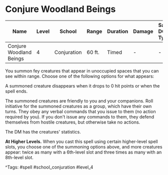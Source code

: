 # Conjure Woodland Beings

| Name | Level | School | Range | Duration | Damage | Save DC & Type |
|------|-------|--------|-------|----------|--------|----------------|
| Conjure Woodland Beings | 4 | Conjuration | 60 ft. | Timed | - | - |

You summon fey creatures that appear in unoccupied spaces that you can see within range. Choose one of the following options for what appears:

A summoned creature disappears when it drops to 0 hit points or when the spell ends.

The summoned creatures are friendly to you and your companions. Roll initiative for the summoned creatures as a group, which have their own turns. They obey any verbal commands that you issue to them (no action required by you). If you don't issue any commands to them, they defend themselves from hostile creatures, but otherwise take no actions.

The DM has the creatures' statistics.

**At Higher Levels.** When you cast this spell using certain higher-level spell slots, you choose one of the summoning options above, and more creatures appear: twice as many with a 6th-level slot and three times as many with an 8th-level slot.

^Tags: #spell #school_conjuration #level_4